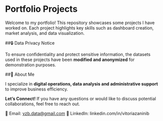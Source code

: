 # Portfolio Projects  

Welcome to my portfolio! This repository showcases some projects I have worked on. Each project highlights key skills such as dashboard creation, market analysis, and data visualization.  

##🔒 Data Privacy Notice  

To ensure confidentiality and protect sensitive information, the datasets used in these projects have been **modified and anonymized** for demonstration purposes. 

##👤 About Me  

I specialize in **digital operations, data analysis and administrative support** to improve business efficiency.  

**Let’s Connect!** If you have any questions or would like to discuss potential collaborations, feel free to reach out.

📧 Email: vzb.data@gmail.com
🔗 LinkedIn: linkedin.com/in/vitoriazaninib
